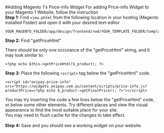 #Adding Magento 1's Price-info Widget
For adding Price-info Widget to your Magento 1 Website, follow the instruction<br>
<strong>Step 1:</strong> Find ```view.phtml``` from the following location in your hosting (Magento installed Folder) and open it with your desired text-editor<br>
```
YOUR_MAGENTO_FOLDER/app/design/frontend/rwd/YOUR_TEMPLATE_FOLDER/template/catalog/product/view.phtml
```
<strong>Step 2:</strong> Find "getPriceHtml"<br>

There should be only one occurance of the "getPriceHtml" string, and it may look similar to:
```
<?php echo $this->getPriceHtml($_product); ?>
```
<strong>Step 3:</strong> Place the following ```<script>``` tag below the "getPriceHtml" code.<br>
```
<script id="oxipay-price-info" src="https://widgets.oxipay.com.au/content/scripts/price-info.js?productPrice=<?php echo $_product->getFinalPrice(); ?>"></script>
```
<div class="alert alert-danger">
    You may try inserting the code a few lines below the "getPriceHtml" code, or below some other elements. Try different places and view the visual appearance to find the most suitable place for your site.<br>
    You may need to flush cache for the changes to take effect. 
</div>
<br>
<strong>Step 4:</strong> Save and you should see a working widget on your website.<br><br>
<script id="oxipay-price-info" src="https://widgets.oxipay.com.au/content/scripts/price-info.js?productPrice=0"></script>
<br>

